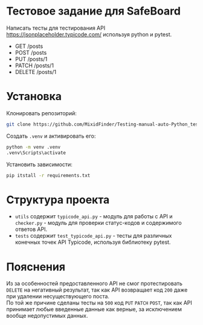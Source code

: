 # Тестовое задание для SafeBoard
Написать тесты для тестирования API https://jsonplaceholder.typicode.com/ используя python и pytest.
- GET   /posts
- POST   /posts
- PUT   /posts/1
- PATCH   /posts/1
- DELETE   /posts/1

# Установка
Клонировать репозиторий:  
```bash
git clone https://github.com/MixidFinder/Testing-manual-auto-Python_test-task_Danila-Muravyov.git
```

Создать `.venv` и активировать его:  
```bash
python -m venv .venv
.venv\Scripts\activate
```

Установить зависимости:  
```bash
pip itstall -r requirements.txt
```

# Структура проекта
- `utils` содержит `typicode_api.py` - модуль для работы с API и `checker.py` - модуль для проверки статус-кодов и содержимого ответов API.
- `tests` содержит `test_typicode_api.py` - тесты для различных конечных точек API Typicode, используя библиотеку pytest.

# Пояснения
Из за особенностей предоставленного API не смог протестировать `DELETE` на негативный результат, так как API возвращает код `200` даже при удалении несуществующего поста.  
По той же причине сделаны тесты на `500` код `PUT` `PATCH` `POST`, так как API принимает любые введенные данные как верные, за исключением вообще недопустимых данных.
